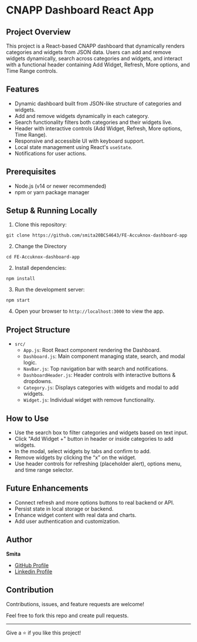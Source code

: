 # CNAPP Dashboard React App

## Project Overview

This project is a React-based CNAPP dashboard that dynamically renders categories and widgets from JSON data. Users can add and remove widgets dynamically, search across categories and widgets, and interact with a functional header containing Add Widget, Refresh, More options, and Time Range controls.

## Features

- Dynamic dashboard built from JSON-like structure of categories and widgets.
- Add and remove widgets dynamically in each category.
- Search functionality filters both categories and their widgets live.
- Header with interactive controls (Add Widget, Refresh, More options, Time Range).
- Responsive and accessible UI with keyboard support.
- Local state management using React's `useState`.
- Notifications for user actions.

## Prerequisites

- Node.js (v14 or newer recommended)
- npm or yarn package manager

## Setup & Running Locally

1. Clone this repository:

```
git clone https://github.com/smita20BCS4643/FE-Accuknox-dashboard-app

```
2. Change the Directory 

```
cd FE-Accuknox-dashboard-app

```


2. Install dependencies:

```
npm install
```


3. Run the development server:

```
npm start
```


4. Open your browser to `http://localhost:3000` to view the app.


## Project Structure

- `src/`
  - `App.js`: Root React component rendering the Dashboard.
  - `Dashboard.js`: Main component managing state, search, and modal logic.
  - `NavBar.js`: Top navigation bar with search and notifications.
  - `DashboardHeader.js`: Header controls with interactive buttons & dropdowns.
  - `Category.js`: Displays categories with widgets and modal to add widgets.
  - `Widget.js`: Individual widget with remove functionality.


## How to Use

- Use the search box to filter categories and widgets based on text input.
- Click "Add Widget +" button in header or inside categories to add widgets.
- In the modal, select widgets by tabs and confirm to add.
- Remove widgets by clicking the “x” on the widget.
- Use header controls for refreshing (placeholder alert), options menu, and time range selector.

## Future Enhancements

- Connect refresh and more options buttons to real backend or API.
- Persist state in local storage or backend.
- Enhance widget content with real data and charts.
- Add user authentication and customization.

## Author

**Smita**

- [GitHub Profile](https://github.com/smita20BCS4643)
- [Linkedin Profile](https://www.linkedin.com/in/smita-292363203/)
  
## Contribution

Contributions, issues, and feature requests are welcome!  

Feel free to fork this repo and create pull requests.

---

Give a ⭐️ if you like this project!
